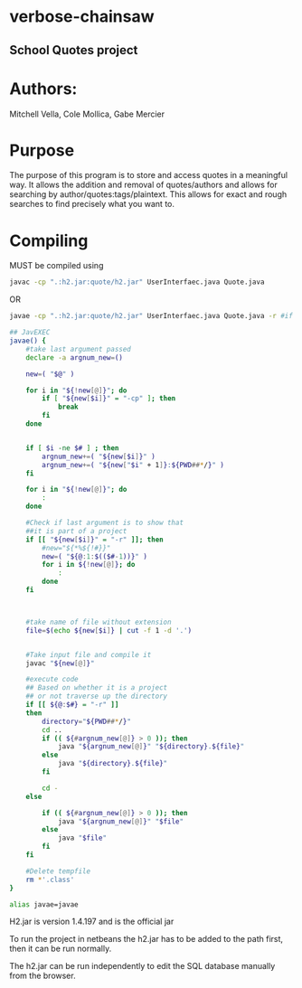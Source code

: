 # verbose-chainsaw
## School Quotes project


**Authors:**
=================
Mitchell Vella, Cole Mollica, Gabe Mercier

Purpose
=========
The purpose of this program is to store and access quotes in a meaningful way. It allows the addition and removal of quotes/authors and allows for searching by author/quotes:tags/plaintext. This allows for exact and rough searches to find precisely what you want to.

Compiling
===========
MUST be compiled using
```sh
javac -cp ".:h2.jar:quote/h2.jar" UserInterfaec.java Quote.java
```
OR
```sh
javae -cp ".:h2.jar:quote/h2.jar" UserInterfaec.java Quote.java -r #if javae is present on the system
```

```sh
## JavEXEC
javae() {
    #take last argument passed
    declare -a argnum_new=()

    new=( "$@" )

    for i in "${!new[@]}"; do
        if [ "${new[$i]}" = "-cp" ]; then
            break
        fi
    done


    if [ $i -ne $# ] ; then
        argnum_new+=( "${new[$i]}" )
        argnum_new+=( "${new["$i" + 1]}:${PWD##*/}" )
    fi

    for i in "${!new[@]}"; do
        :
    done

    #Check if last argument is to show that
    ##it is part of a project
    if [[ "${new[$i]}" = "-r" ]]; then
        #new="${*%${!#}}"
        new=( "${@:1:$(($#-1))}" )
        for i in ${!new[@]}; do
            :
        done
    fi



    #take name of file without extension
    file=$(echo ${new[$i]} | cut -f 1 -d '.')


    #Take input file and compile it
    javac "${new[@]}"

    #execute code
    ## Based on whether it is a project
    ## or not traverse up the directory
    if [[ ${@:$#} = "-r" ]]
    then
        directory="${PWD##*/}"
	    cd ..
        if (( ${#argnum_new[@]} > 0 )); then
            java "${argnum_new[@]}" "${directory}.${file}"
        else
            java "${directory}.${file}"
        fi

        cd -
    else

        if (( ${#argnum_new[@]} > 0 )); then
            java "${argnum_new[@]}" "$file"
        else
            java "$file"
        fi
    fi

    #Delete tempfile
    rm *'.class'
}

alias javae=javae
```


H2.jar is version 1.4.197 and is the official jar

To run the project in netbeans the h2.jar has to be added to the path first, then it can be run normally.

The h2.jar can be run independently to edit the SQL database manually from the browser.
